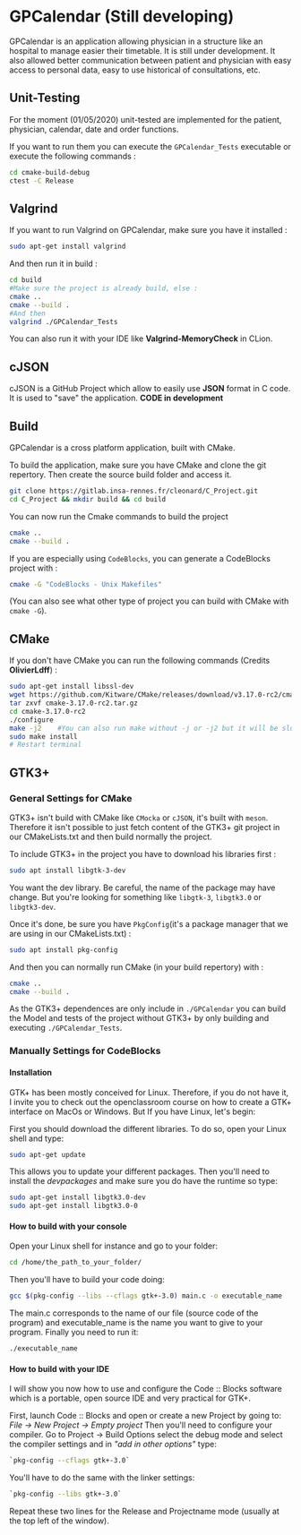 # GPCalendar (Still developing)

GPCalendar is an application allowing physician in a structure like an hospital to manage easier their timetable. It is still under development. It also allowed better communication between patient and physician with easy access to personal data, easy to use historical of consultations, etc.

## Unit-Testing

For the moment (01/05/2020) unit-tested are implemented for the patient, physician, calendar, date and order functions.

If you want to run them you can execute the ````GPCalendar_Tests```` executable or execute the following commands :

````bash
cd cmake-build-debug
ctest -C Release
````

## Valgrind

If you want to run Valgrind on GPCalendar, make sure you have it installed :

````bash
sudo apt-get install valgrind
````

And then run it in build :

````bash
cd build
#Make sure the project is already build, else :
cmake ..
cmake --build .
#And then
valgrind ./GPCalendar_Tests
````

You can also run it with your IDE like **Valgrind-MemoryCheck** in CLion.

## cJSON

cJSON is a GitHub Project which allow to easily use **JSON** format in C code. It is used to "save" the application. **CODE in development**

## Build

GPCalendar is a cross platform application, built with CMake.

To build the application, make sure you have CMake and clone the git repertory. Then create the source build folder and access it.

````bash
git clone https://gitlab.insa-rennes.fr/cleonard/C_Project.git
cd C_Project && mkdir build && cd build
````

You can now run the Cmake commands to build the project

````bash
cmake ..
cmake --build .
````

If you are especially using `CodeBlocks`, you can generate a CodeBlocks project with :

````bash
cmake -G "CodeBlocks - Unix Makefiles"
````

(You can also see what other type of project you can build with CMake with `cmake -G`).

## CMake

If you don't have CMake you can run the following commands (Credits **OlivierLdff**) :

````bash
sudo apt-get install libssl-dev
wget https://github.com/Kitware/CMake/releases/download/v3.17.0-rc2/cmake-3.17.0-rc2.tar.gz
tar zxvf cmake-3.17.0-rc2.tar.gz
cd cmake-3.17.0-rc2
./configure
make -j2	#You can also run make without -j or -j2 but it will be slower
sudo make install
# Restart terminal
````

## GTK3+

### General Settings for CMake

GTK3+ isn't build with CMake like `CMocka` or `cJSON`, it's built with `meson`. Therefore it isn't possible to just fetch content of the GTK3+ git project in our CMakeLists.txt and then build normally the project.

To include GTK3+ in the project you have to download his libraries first :

````bash
sudo apt install libgtk-3-dev
````

You want the dev library. Be careful, the name of the package may have change. But you're looking for something like `libgtk-3`, `libgtk3.0` or `libgtk3-dev`.

Once it's done, be sure you have `PkgConfig`(it's a package manager that we are using in our CMakeLists.txt) :

````bash
sudo apt install pkg-config 
````

And then you can normally run CMake (in your build repertory) with :

````bash
cmake ..
cmake --build .
````

As the GTK3+ dependences are only include in `./GPCalendar` you can build the Model and tests of the project without GTK3+ by only building and executing `./GPCalendar_Tests`.


### Manually Settings for CodeBlocks

#### Installation

GTK+ has been mostly conceived for Linux. Therefore, if you do not have it, I invite you to check out the openclassroom course on how to create a GTK+ interface on MacOs or Windows.
But If you have Linux, let's begin:

First you should download the different libraries. To do so, open your Linux shell and type:
````bash
sudo apt-get update
````
This allows you to update your different packages. Then you'll need to install the *devpackages* and make sure you do have the runtime so type:
````bash
sudo apt-get install libgtk3.0-dev
sudo apt-get install libgtk3.0-0
````

#### How to build with your console
Open your Linux shell for instance and go to your folder:
````bash
cd /home/the_path_to_your_folder/
````
Then you'll have to build your code doing:
````bash
gcc $(pkg-config --libs --cflags gtk+-3.0) main.c -o executable_name
````
The main.c corresponds to the name of our file (source code of the program) and executable_name is the name you want to give to your program.
Finally you need to run it:

````bash
./executable_name
````

#### How to build with your IDE
I will show you now how to use and configure the Code :: Blocks software which is a portable, open source IDE and very practical for GTK+.

First, launch Code :: Blocks and open or create a new Project by going to: *File -> New Project -> Empty project*
Then you'll need to configure your compiler. Go to Project -> Build Options select the debug mode and select the compiler settings and in  *"add in other options"* type:

````bash
`pkg-config --cflags gtk+-3.0`
````
You'll have to do the same with the linker settings:
````bash
`pkg-config --libs gtk+-3.0`
````
Repeat these two lines for the Release and Projectname mode (usually at the top left of the window).
